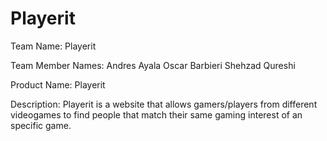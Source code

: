 Playerit
======

Team Name: Playerit

Team Member Names:
Andres Ayala
Oscar Barbieri
Shehzad Qureshi

Product Name: Playerit

Description:
Playerit is a website that allows gamers/players from different videogames to find people that match their same gaming interest of an specific game.
